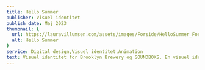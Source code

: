 ```yaml
---
title: Hello Summer
publisher: Visuel identitet
publish_date: Maj 2023
thumbnail: {
  url: https://lauravillumsen.com/assets/images/Forside/HelloSummer_Forside.jpg,
  alt: Hello Summer
}
service: Digital design,Visuel identitet,Animation
text: Visuel identitet for Brooklyn Brewery og SOUNDBOKS. En visuel identitet som skal udstråle sommer og det københavnske urbanliv. ”SOUNDBOKS og The Brooklyn Brewery inviterer dig til at samle dine venner og skyde sommeren i gang med summende melodier, gratis øl og en lodtrækning med en pris, der vil løfte din sommer.” Hello Summer var et event hvor flere danske artister performede med musik, dans, scenekunst osv. Alle billeder er taget af fotografen Katrine Gøth.
---
```


<img src="" alt="">
